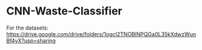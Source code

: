 # CNN-Waste-Classifier
For the datasets:
https://drive.google.com/drive/folders/1ogcI2TNOBlNPQGa0L35kXdwzWunBf4yX?usp=sharing

